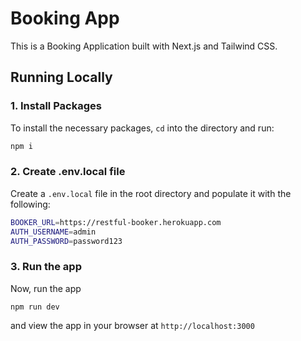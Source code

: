 # Booking App

This is a Booking Application built with Next.js and Tailwind CSS.

## Running Locally

### 1. Install Packages

To install the necessary packages, `cd` into the directory and run:

```bash
npm i
```

### 2. Create .env.local file

Create a `.env.local` file in the root directory and populate it with the following:

```bash
BOOKER_URL=https://restful-booker.herokuapp.com
AUTH_USERNAME=admin
AUTH_PASSWORD=password123
```

### 3. Run the app

Now, run the app

`npm run dev`

and view the app in your browser at `http://localhost:3000`
